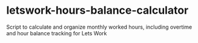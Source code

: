 # letswork-hours-balance-calculator
Script to calculate and organize monthly worked hours, including overtime and hour balance tracking for Lets Work
